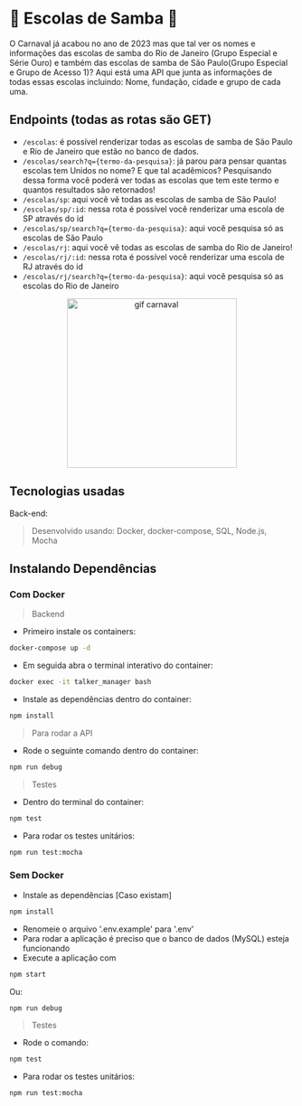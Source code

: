 # :partying_face: Escolas de Samba :confetti_ball:

O Carnaval já acabou no ano de 2023 mas que tal ver os nomes e informações das escolas de samba do Rio de Janeiro (Grupo Especial e Série Ouro) e também 
das escolas de samba de São Paulo(Grupo Especial e Grupo de Acesso 1)? 
Aqui está uma API que junta as informações de todas essas escolas incluindo: Nome, fundação, cidade e grupo de cada uma. 

## Endpoints (todas as rotas são GET)
* ```/escolas```: é possível renderizar todas as escolas de samba de São Paulo e Rio de Janeiro que estão no banco de dados.
* ```/escolas/search?q={termo-da-pesquisa}```: já parou para pensar quantas escolas tem Unidos no nome? E que tal acadêmicos? Pesquisando dessa forma você poderá ver todas as escolas que tem este termo e quantos resultados são retornados!
* ```/escolas/sp```: aqui você vê todas as escolas de samba de São Paulo! 
* ```/escolas/sp/:id```: nessa rota é possível você renderizar uma escola de SP através do id
* ```/escolas/sp/search?q={termo-da-pesquisa}```: aqui você pesquisa só as escolas de São Paulo
* ```/escolas/rj```: aqui você vê todas as escolas de samba do Rio de Janeiro! 
* ```/escolas/rj/:id```: nessa rota é possível você renderizar uma escola de RJ através do id
* ```/escolas/rj/search?q={termo-da-pesquisa}```: aqui você pesquisa só as escolas do Rio de Janeiro

<div align="center">
<img src="https://user-images.githubusercontent.com/106452876/220921797-debafa23-149e-4029-b757-3f4e38d85b67.gif" alt="gif carnaval" width="300"/>
</div>

## Tecnologias usadas
Back-end:
> Desenvolvido usando: Docker, docker-compose, SQL, Node.js, Mocha

## Instalando Dependências
### Com Docker
> Backend

* Primeiro instale os containers: 
```bash
docker-compose up -d
``` 

* Em seguida abra o terminal interativo do container: 
```bash
docker exec -it talker_manager bash
``` 

* Instale as dependências dentro do container: 
```bash
npm install
``` 

> Para rodar a API 

* Rode o seguinte comando dentro do container: 
```bash
npm run debug
```

> Testes

* Dentro do terminal do container:
```bash
npm test
``` 
* Para rodar os testes unitários: 
```bash
npm run test:mocha
```

### Sem Docker

* Instale as dependências [Caso existam]
```bash
npm install
``` 

* Renomeie o arquivo '.env.example' para '.env'
* Para rodar a aplicação é preciso que o banco de dados (MySQL) esteja funcionando
* Execute a aplicação com 
```bash
npm start
```

Ou: 

```bash
npm run debug
```

> Testes

* Rode o comando:
```bash
npm test
``` 

* Para rodar os testes unitários:
```bash
npm run test:mocha
```
